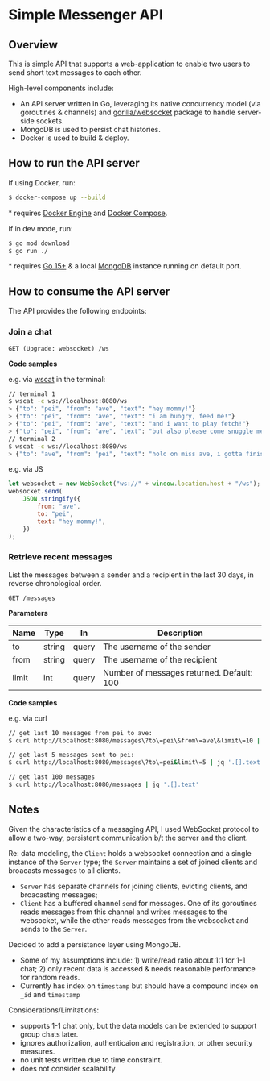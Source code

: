 # Simple Messenger API 

## Overview

This is simple API that supports a web-application to enable two users to send short text messages to each other.

High-level components include:
- An API server written in Go, leveraging its native concurrency model (via goroutines & channels) and [gorilla/websocket](https://github.com/gorilla/websocket) package to handle server-side sockets. 
- MongoDB is used to persist chat histories.
- Docker is used to build & deploy.

## How to run the API server

If using Docker, run:
```bash
$ docker-compose up --build
```
\* requires [Docker Engine](https://docs.docker.com/engine/) and [Docker Compose](https://docs.docker.com/compose/install/).

If in dev mode, run:
```bash
$ go mod download
$ go run ./
```
\* requires [Go 15+](https://go.dev/dl/) & a local [MongoDB](https://www.mongodb.com/) instance running on default port.

## How to consume the API server

The API provides the following endpoints:

### Join a chat

```
GET (Upgrade: websocket) /ws 
```

**Code samples**

e.g. via [wscat](https://www.npmjs.com/package/wscat) in the terminal:
```bash
// terminal 1
$ wscat -c ws://localhost:8080/ws
> {"to": "pei", "from": "ave", "text": "hey mommy!"}
> {"to": "pei", "from": "ave", "text": "i am hungry, feed me!"}
> {"to": "pei", "from": "ave", "text": "and i want to play fetch!"}
> {"to": "pei", "from": "ave", "text": "but also please come snuggle me!"}
// terminal 2
$ wscat -c ws://localhost:8080/ws
> {"to": "ave", "from": "pei", "text": "hold on miss ave, i gotta finish this coding assignment."} 
```

e.g. via JS
```javascript
let websocket = new WebSocket("ws://" + window.location.host + "/ws");
websocket.send(
    JSON.stringify({
        from: "ave",
        to: "pei",
        text: "hey mommy!",
    })
);
```

### Retrieve recent messages
List the messages between a sender and a recipient in the last 30 days, in reverse chronological order.

```
GET /messages
```

**Parameters**

| Name | Type | In  | Description |
|---------|--------|---------| --------------------|
| to | string | query | The username of the sender |
| from | string | query | The username of the recipient  |
| limit | int | query | Number of messages returned. Default: 100 |


**Code samples**

e.g. via curl
```bash
// get last 10 messages from pei to ave:
$ curl http://localhost:8080/messages\?to\=pei\&from\=ave\&limit\=10 | jq '.[].text'

// get last 5 messages sent to pei:
$ curl http://localhost:8080/messages\?to\=pei&limit\=5 | jq '.[].text'

// get last 100 messages
$ curl http://localhost:8080/messages | jq '.[].text'
```

## Notes

Given the characteristics of a messaging API, I used WebSocket protocol to allow a two-way, persistent communication b/t the server and the client. 

Re: data modeling, the `Client` holds a websocket connection and a single instance of the `Server` type; the `Server` maintains a set of joined clients and broacasts messages to all clients. 
- `Server` has separate channels for joining clients, evicting clients, and broacasting messages;
- `Client` has a buffered channel `send` for messages. One of its goroutines reads messages from this channel and writes messages to the websocket, while the other reads messages from the websocket and sends to the `Server`.

Decided to add a persistance layer using MongoDB.
- Some of my assumptions include: 1) write/read ratio about 1:1 for 1-1 chat; 2) only recent data is accessed & needs reasonable performance for random reads. 
- Currently has index on `timestamp` but should have a compound index on `_id` and `timestamp` 

Considerations/Limitations:
- supports 1-1 chat only, but the data models can be extended to support group chats later.
- ignores authorization, authenticaion and registration, or other security measures.
- no unit tests written due to time constraint.
- does not consider scalability
